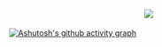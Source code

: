 
<!--
**LesserFullness/LesserFullness** is a ✨ _special_ ✨ repository because its `README.md` (this file) appears on your GitHub profile.

Here are some ideas to get you started:

- 🔭 I’m currently working on ...
- 🌱 I’m currently learning ...
- 👯 I’m looking to collaborate on ...
- 🤔 I’m looking for help with ...
- 💬 Ask me about ...
- 📫 How to reach me: ...
- 😄 Pronouns: ...
- ⚡ Fun fact: ...
-->
<h1 align="center">
  <a href="http://wouldfull.eu.org/">
    <img src="https://readme-typing-svg.herokuapp.com/?lines=console.log(%22Hello%2C%20World!%22)&center=true">
  </a>
</h1>


[![Ashutosh's github activity graph](https://github-readme-activity-graph.vercel.app/graph?username=LesserFullness&theme=github)](https://github.com/LesserFullness)

